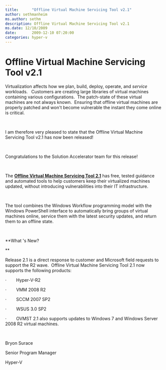```yaml
---
title:      "Offline Virtual Machine Servicing Tool v2.1"
author: sethmanheim
ms.author: sethm
description: Offline Virtual Machine Servicing Tool v2.1
ms.date: 12/10/2009
date:       2009-12-10 07:20:00
categories: hyper-v
---
```

# Offline Virtual Machine Servicing Tool v2.1

Virtualization affects how we plan, build, deploy, operate, and _service_ workloads.   Customers are creating large libraries of virtual machines containing various configurations.  The patch-state of these virtual machines are not always known.  Ensuring that offline virtual machines are properly patched and won't become vulnerable the instant they come online is critical. 

 

I am therefore very pleased to state that the Offline Virtual Machine Servicing Tool v2.1 has now been released! 

 

Congratulations to the Solution Accelerator team for this release! 

 

The **[Offline Virtual Machine Servicing Tool 2.1](https://technet.microsoft.com/library/cc501231.aspx)** has free, tested guidance and automated tools to help customers keep their virtualized machines updated, without introducing vulnerabilities into their IT infrastructure.   

 

The tool combines the Windows Workflow programming model with the Windows PowerShell interface to automatically bring groups of virtual machines online, service them with the latest security updates, and return them to an offline state. 

 

 **What 's New?

**

Release 2.1 is a direct response to customer and Microsoft field requests to support the R2 wave.  Offline Virtual Machine Servicing Tool 2.1 now supports the following products:

·        Hyper-V-R2

·        VMM 2008 R2

·        SCCM 2007 SP2

·        WSUS 3.0 SP2 

·        OVMST 2.1 also supports updates to Windows 7 and Windows Server 2008 R2 virtual machines.   

 

Bryon Surace

Senior Program Manager

Hyper-V
